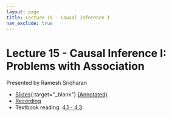 ```yaml
---
layout: page
title: Lecture 15 - Causal Inference I
nav_exclude: true
---
```


# Lecture 15 - Causal Inference I: Problems with Association

Presented by Ramesh Sridharan

- [Slides](https://docs.google.com/presentation/d/1dLKPZpQzvJqPIiwhycZshHrONdwHKitU6pJmbQqjxi4/edit?usp=sharing){:target="_blank"} [(Annotated)](https://drive.google.com/file/d/1GPbr2e7Nda6_h9WCqtjjMgB_TukgNINU/view?usp=drive_link)
- [Recording](https://bcourses.berkeley.edu/courses/1538676/pages/lecture-15-causal-inference-i)
- Textbook reading: [4.1 - 4.3](https://data102.org/ds-102-book/content/chapters/04/intro.html)
